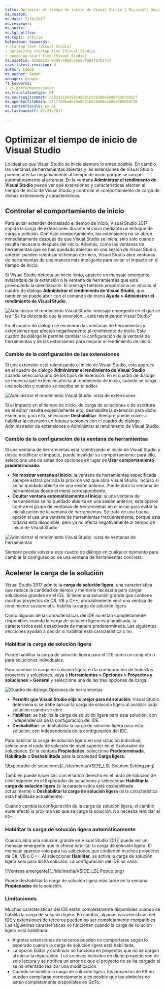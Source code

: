 ```yaml
---
title: Optimizar el tiempo de inicio de Visual Studio | Microsoft Docs
ms.custom: 
ms.date: 7/20/2017
ms.reviewer: 
ms.suite: 
ms.tgt_pltfrm: 
ms.topic: article
helpviewer_keywords:
- startup time [Visual Studio]
- optimizing startup time [Visual Studio]
- speed up start time [Visual Studio]
ms.assetid: d1508121-8499-4084-8eb5-fa89fa7b17d3
caps.latest.revision: 4
author: kempb
ms.author: kempb
manager: ghogen
f1_keywords:
- vs.performancecenter
ms.translationtype: HT
ms.sourcegitcommit: c3521e1de25854db012cb91bbe09d9463ecb42c7
ms.openlocfilehash: af1ff0dbeeb30e6b3169c6a94dab8da50085bf20
ms.contentlocale: es-es
ms.lasthandoff: 07/21/2017

---
```


# <a name="optimize-visual-studio-startup-time"></a>Optimizar el tiempo de inicio de Visual Studio
Lo ideal es que Visual Studio se inicie siempre lo antes posible. En cambio, las ventanas de herramientas abiertas y las extensiones de Visual Studio pueden afectar negativamente al tiempo de inicio porque se cargan automáticamente al arrancar. En la ventana **Administrar el rendimiento de Visual Studio** puede ver qué extensiones y características afectan al tiempo de inicio de Visual Studio y controlar el comportamiento de carga de dichas extensiones y características.

## <a name="control-startup-behavior"></a>Controlar el comportamiento de inicio

Para evitar extender demasiado el tiempo de inicio, Visual Studio 2017 impide la carga de extensiones durante el inicio mediante un enfoque de carga a petición. Con este comportamiento, las extensiones no se abren inmediatamente después de que Visual Studio se inicia, sino solo cuando resulta necesario después del inicio. Además, como las ventanas de herramientas que se han quedado abiertas en una sesión de Visual Studio anterior pueden ralentizar el tiempo de inicio, Visual Studio abre ventanas de herramientas de una manera más inteligente para evitar el impacto en el tiempo de inicio.

Si Visual Studio detecta un inicio lento, aparece un mensaje emergente avisándole de la extensión o la ventana de herramientas que está provocando la ralentización. El mensaje también proporciona un vínculo al cuadro de diálogo **Administrar el rendimiento de Visual Studio**, que también se puede abrir con el comando de menú **Ayuda > Administrar el rendimiento de Visual Studio**.

![Administrar el rendimiento Visual Studio: mensaje emergente en el que se lee "Se ha detectado que la extensión... está ralentizando Visual Studio"](../ide/media/vside_perfdialog_popup.png)

En el cuadro de diálogo se enumeran las ventanas de herramientas y extensiones que afectan negativamente al rendimiento de inicio. Este cuadro de diálogo le permite cambiar la configuración de la ventana de herramientas y de las extensiones para mejorar el rendimiento de inicio.

### <a name="change-extension-settings"></a>Cambio de la configuración de las extensiones

Si una extensión está ralentizando el inicio de Visual Studio, esta aparece en el cuadro de diálogo **Administrar el rendimiento de Visual Studio** cuando selecciona uno de los tipos de extensión. En el cuadro de diálogo se muestra qué extensión afecta al rendimiento de inicio, cuándo se carga una solución y cuándo se escribe en el editor.

![Administrar el rendimiento Visual Studio: vista de extensiones](../ide/media/vside_perfdialog_extensions.png)

Si el impacto en el tiempo de inicio, de carga de soluciones o de escritura en el editor resulta excesivamente alto, deshabilite la extensión para dicho escenario; para ello, seleccione **Deshabilitar**. Siempre puede volver a habilitar la extensión en futuras sesiones con el cuadro de diálogo Administrador de extensiones o Administrar el rendimiento de Visual Studio.

### <a name="change-tool-window-settings"></a>Cambio de la configuración de la ventana de herramientas

Si una ventana de herramientas está ralentizando el inicio de Visual Studio y desea modificar el impacto, puede invalidar su comportamiento; para ello, seleccione una de estas dos opciones en lugar de **Usar comportamiento predeterminado**:

- **No mostrar ventana al inicio:** la ventana de herramientas especificada siempre estará cerrada la próxima vez que abra Visual Studio, incluso si se ha quedado abierta en una sesión anterior. Puede abrir la ventana de herramientas desde el menú correspondiente.
- **Ocultar ventana automáticamente al inicio:** si una ventana de herramientas se ha quedado abierta en una sesión anterior, esta opción contrae el grupo de ventanas de herramientas en el inicio para evitar la inicialización de la ventana de herramientas. Se trata de una buena opción si usa una ventana de herramientas frecuentemente, porque esta todavía está disponible, pero ya no afecta negativamente al tiempo de inicio de Visual Studio.

![Administrar el rendimiento Visual Studio: vista de ventanas de herramientas](../ide/media/vside_perfdialog_toolwindows.png)

Siempre puede volver a este cuadro de diálogo en cualquier momento para cambiar la configuración de una ventana de herramientas concreta.

## <a name="speed-up-solution-load"></a>Acelerar la carga de la solución

Visual Studio 2017 admite la **carga de solución ligera**, una característica que reduce la cantidad de tiempo y memoria necesaria para cargar soluciones grandes en el IDE. Si tiene una solución grande que contiene muchos proyectos de C#, VB y C++, probablemente verá una ventaja de rendimiento sustancial si habilita la carga de solución ligera.

Como algunas de las características del IDE no están completamente disponibles cuando la carga de solución ligera está habilitada, la característica está desactivada de manera predeterminada. Las siguientes secciones ayudan a decidir si habilitar esta característica o no.

### <a name="enable-lightweight-solution-load"></a>Habilitar la carga de solución ligera

Puede habilitar la carga de solución ligera para el IDE como un conjunto o para soluciones individuales.

Para cambiar la carga de solución ligera en la configuración de todos los proyectos y soluciones, vaya a **Herramientas > Opciones > Proyectos y soluciones > General** y seleccione una de las tres opciones de carga:

![Cuadro de diálogo Opciones de herramientas](../ide/media/VSIDE_LightweightSolutionLoad.png)

- **Permitir que Visual Studio elija lo mejor para mi solución**: Visual Studio determina si se debe aplicar la carga de solución ligera al analizar cada solución cuando se abre. 
- **Habilitar:** se habilita la carga de solución ligera para esta solución, con independencia de la configuración del IDE.
- **Deshabilitar:** se deshabilita la carga de solución ligera para esta solución, con independencia de la configuración del IDE.

Para habilitar la carga de solución ligera en una solución individual, seleccione el nodo de solución de nivel superior en el Explorador de soluciones. En la ventana **Propiedades**, seleccione **Predeterminada**, **Habilitada** o **Deshabilitada** para la propiedad **Carga ligera**.

![Explorador de soluciones](../ide/media/VSIDE_LSL Solution Setting.png)

También puede hacer clic con el botón derecho en el nodo de solución de nivel superior en el Explorador de soluciones y seleccionar **Habilitar la carga de solución ligera** (si la característica está deshabilitada actualmente) o **Deshabilitar la carga de solución ligera** (si la característica está habilitada actualmente):

Cuando cambia la configuración de la carga de solución ligera, el cambio surte efecto la próxima vez que se carga la solución. No necesita reiniciar el IDE.

### <a name="automatically-enable-lightweight-solution-load"></a>Habilitar la carga de solución ligera automáticamente

Cuando abra una solución grande en Visual Studio 2017, puede ver un mensaje emergente que le ofrece habilitar la carga de solución ligera. El mensaje aparece solo para las soluciones que contienen muchos proyectos de C#, VB o C++. Al seleccionar **Habilitar**, se activa la carga de solución ligera solo para dicha solución. La configuración del IDE no varía.

![Ventana emergente](../ide/media/VSIDE_LSL Popup.png)

Puede deshabilitar la carga de solución ligera más tarde en la ventana **Propiedades** de la solución.

### <a name="limitations"></a>Limitaciones

Muchas características del IDE están completamente disponibles cuando se habilita la carga de solución ligera. En cambio, algunas características del IDE y extensiones de terceros pueden no ser completamente compatibles.  Las siguientes características no funcionan cuando la carga de solución ligera está habilitada:

- Algunas extensiones de terceros pueden no comportarse según lo esperado cuando la carga de solución ligera está habilitada.
- La opción Editar y continuar no funciona en proyectos que no se cargan al iniciar la depuración. Los archivos incluidos en dicho proyecto son de solo lectura y se notifica un error de que el proyecto no se ha cargado si se ha intentado realizar una modificación.
- Cuando se habilita la carga de solución ligera, los proyectos de F# no pueden compilarse correctamente y es posible que los símbolos no estén completamente disponibles en GoTo.


